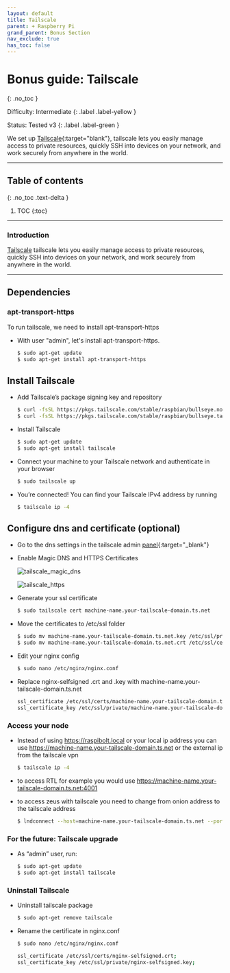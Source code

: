 ```yaml
---
layout: default
title: Tailscale
parent: + Raspberry Pi
grand_parent: Bonus Section
nav_exclude: true
has_toc: false
---
```


# Bonus guide: Tailscale
{: .no_toc }

Difficulty: Intermediate
{: .label .label-yellow }

Status: Tested v3 
{: .label .label-green }

We set up [Tailscale](https://tailscale.com/download/linux/rpi-bullseye){:target="blank"}, tailscale lets you easily manage access to private resources, quickly SSH into devices on your network, and work securely from anywhere in the world.

---

## Table of contents
{: .no_toc .text-delta }

1. TOC
{:toc}

---

### Introduction
[Tailscale](https://tailscale.com) tailscale lets you easily manage access to private resources, quickly SSH into devices on your network, and work securely from anywhere in the world.

---

## Dependencies

### apt-transport-https

To run tailscale, we need to install apt-transport-https

* With user "admin", let's install apt-transport-https.

  ```sh
  $ sudo apt-get update
  $ sudo apt-get install apt-transport-https
  ```

## Install Tailscale
* Add Tailscale’s package signing key and repository

  ```sh
  $ curl -fsSL https://pkgs.tailscale.com/stable/raspbian/bullseye.noarmor.gpg | sudo tee /usr/share/keyrings/tailscale-archive-keyring.gpg > /dev/null
  $ curl -fsSL https://pkgs.tailscale.com/stable/raspbian/bullseye.tailscale-keyring.list | sudo tee /etc/apt/sources.list.d/tailscale.list
  ```

* Install Tailscale

  ```sh
  $ sudo apt-get update
  $ sudo apt-get install tailscale
  ```

* Connect your machine to your Tailscale network and authenticate in your browser

  ```sh
  $ sudo tailscale up
  ```

* You’re connected! You can find your Tailscale IPv4 address by running

  ```sh
  $ tailscale ip -4
  ```

## Configure dns and certificate (optional)

* Go to the dns settings in the tailscale admin [panel](https://login.tailscale.com/admin/dns){:target="_blank"}

* Enable Magic DNS and HTTPS Certificates
  
  ![tailscale_magic_dns](../../../images/tailscale_magic_dns.png)

  ![tailscale_https](../../../images/tailscale_https.png)

* Generate your ssl certificate
  
  ```sh
  $ sudo tailscale cert machine-name.your-tailscale-domain.ts.net
  ```

* Move the certificates to /etc/ssl folder
  
  ```sh
  $ sudo mv machine-name.your-tailscale-domain.ts.net.key /etc/ssl/private/machine-name.your-tailscale-domain.ts.net.key
  $ sudo mv machine-name.your-tailscale-domain.ts.net.crt /etc/ssl/certs/machine-name.your-tailscale-domain.ts.net.crt
  ```

* Edit your nginx config
  
  ```sh
  $ sudo nano /etc/nginx/nginx.conf
  ```

* Replace nginx-selfsigned .crt and .key with machine-name.your-tailscale-domain.ts.net

  ```sh
  ssl_certificate /etc/ssl/certs/machine-name.your-tailscale-domain.ts.net.crt;
  ssl_certificate_key /etc/ssl/private/machine-name.your-tailscale-domain.ts.net.key;
  ```

### Access your node

* Instead of using https://raspibolt.local or your local ip address you can use https://machine-name.your-tailscale-domain.ts.net or the external ip from the tailscale vpn

  ```sh
  $ tailscale ip -4
  ```

* to access RTL for example you would use https://machine-name.your-tailscale-domain.ts.net:4001

* to access zeus with tailscale you need to change from onion address to the tailscale address

  ```sh
  $ lndconnect --host=machine-name.your-tailscale-domain.ts.net --port=8080
  ``` 

### For the future: Tailscale upgrade

* As “admin” user, run:

  ```sh
  $ sudo apt-get update
  $ sudo apt-get install tailscale
  ```

### Uninstall Tailscale

* Uninstall tailscale package

  ```sh
  $ sudo apt-get remove tailscale
  ```

* Rename the certificate in nginx.conf

  ```sh
  $ sudo nano /etc/nginx/nginx.conf
  ```

  ```sh
  ssl_certificate /etc/ssl/certs/nginx-selfsigned.crt;
  ssl_certificate_key /etc/ssl/private/nginx-selfsigned.key;
  ```